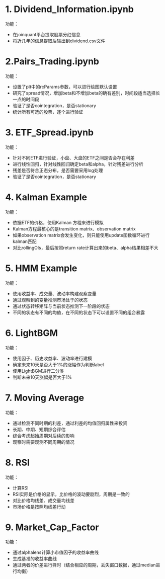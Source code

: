 # 1. Dividend_Information.ipynb

功能：
- 在joinquant平台提取股票分红信息
- 将近几年的信息提取后输出到dividend.csv文件

# 2.Pairs_Trading.ipynb

功能：
- 设置了plt中的rcParams参数，可以进行绘图默认设置
- 研究了spread情况，增加beta和不增加beta的确有差别，时间段适当选择长一点的时间段
- 验证了是否cointegration，是否stationary
- 统计所有可选的股票，逐个进行验证


# 3. ETF_Spread.ipynb

功能：
-  针对不同ETF进行验证，小盘、大盘的ETF之间是否会存在利差
-  进行线性回归，针对线性回归确定beta和alpha，针对残差进行分析
-  残差是否符合正态分布，是否需要采用log处理
-  验证了是否cointegration，是否stationary



# 4. Kalman Example
功能：
-  依据ETF的价格，使用Kalman 方程来进行模拟
-  Kalman方程最核心的是transition matrix、observation matrix
-  如果observation matrix会发生变化，则只能使用update函数循环进行kalman匹配
-  对比rollingOls，最后按照return rate计算出来的beta、alpha结果相差不大


# 5.  HMM Example
功能：
-  使用收益率、成交量、波动率构建观察变量
-  通过观察到的变量推测市场处于的状态
-  通过状态转移矩阵与当前状态推测下一阶段的状态
-  不同的状态有不同的均值，在不同的状态下可以设置不同的组合暴露


# 6.  LightBGM
功能：
- 使用因子、历史收益率、波动率进行建模
- 确定未来10天是否大于1%的涨幅作为判断label
- 使用LightBGM进行二分类
- 判断未来10天涨幅是否大于1%

# 7.  Moving Average
功能：
- 通过检测不同时期的利差，通过利差的均值回归属性来投资
- 长期、中期、短期综合评估
- 综合考虑起始周期对后续的影响
- 观察时需要观测不同周期的情况

# 8.  RSI
功能：
- 计算RSI
- RSI实际是价格的显示，比价格的波动要剧烈，周期是一致的
- 对比价格均线差、成交量均线差
- 市场价格是按照均线差行动

# 9.  Market_Cap_Factor
功能：
- 通过alphalens计算小市值因子的收益率曲线
- 生成基准的收益率曲线
- 通过两者的价差进行择时（结合相应的周期，丢失窗口数据，通过median进行均衡）